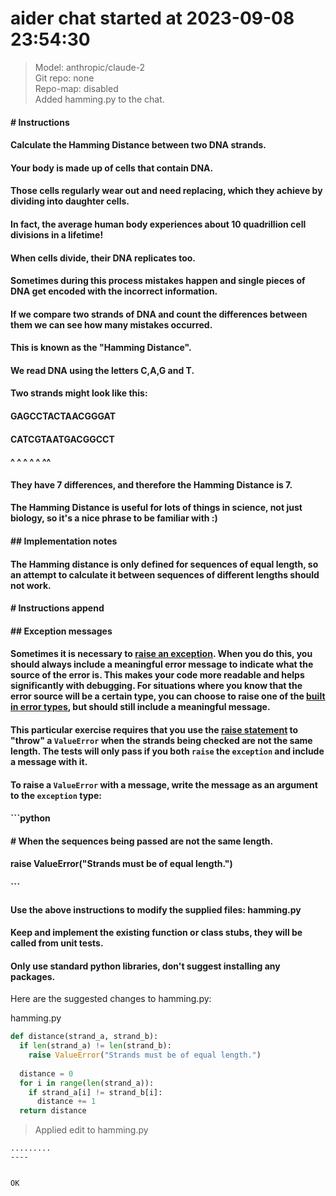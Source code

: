 
# aider chat started at 2023-09-08 23:54:30

> Model: anthropic/claude-2  
> Git repo: none  
> Repo-map: disabled  
> Added hamming.py to the chat.  

#### # Instructions  
####   
#### Calculate the Hamming Distance between two DNA strands.  
####   
#### Your body is made up of cells that contain DNA.  
#### Those cells regularly wear out and need replacing, which they achieve by dividing into daughter cells.  
#### In fact, the average human body experiences about 10 quadrillion cell divisions in a lifetime!  
####   
#### When cells divide, their DNA replicates too.  
#### Sometimes during this process mistakes happen and single pieces of DNA get encoded with the incorrect information.  
#### If we compare two strands of DNA and count the differences between them we can see how many mistakes occurred.  
#### This is known as the "Hamming Distance".  
####   
#### We read DNA using the letters C,A,G and T.  
#### Two strands might look like this:  
####   
####     GAGCCTACTAACGGGAT  
####     CATCGTAATGACGGCCT  
####     ^ ^ ^  ^ ^    ^^  
####   
#### They have 7 differences, and therefore the Hamming Distance is 7.  
####   
#### The Hamming Distance is useful for lots of things in science, not just biology, so it's a nice phrase to be familiar with :)  
####   
#### ## Implementation notes  
####   
#### The Hamming distance is only defined for sequences of equal length, so an attempt to calculate it between sequences of different lengths should not work.  
#### # Instructions append  
####   
#### ## Exception messages  
####   
#### Sometimes it is necessary to [raise an exception](https://docs.python.org/3/tutorial/errors.html#raising-exceptions). When you do this, you should always include a **meaningful error message** to indicate what the source of the error is. This makes your code more readable and helps significantly with debugging. For situations where you know that the error source will be a certain type, you can choose to raise one of the [built in error types](https://docs.python.org/3/library/exceptions.html#base-classes), but should still include a meaningful message.  
####   
#### This particular exercise requires that you use the [raise statement](https://docs.python.org/3/reference/simple_stmts.html#the-raise-statement) to "throw" a `ValueError` when the strands being checked are not the same length. The tests will only pass if you both `raise` the `exception` and include a message with it.  
####   
#### To raise a `ValueError` with a message, write the message as an argument to the `exception` type:  
####   
#### ```python  
#### # When the sequences being passed are not the same length.  
#### raise ValueError("Strands must be of equal length.")  
#### ```  
####   
#### ####  
####   
#### Use the above instructions to modify the supplied files: hamming.py  
#### Keep and implement the existing function or class stubs, they will be called from unit tests.  
#### Only use standard python libraries, don't suggest installing any packages.  

Here are the suggested changes to hamming.py:

hamming.py
```python
def distance(strand_a, strand_b):
  if len(strand_a) != len(strand_b):
    raise ValueError("Strands must be of equal length.")
  
  distance = 0
  for i in range(len(strand_a)):
    if strand_a[i] != strand_b[i]:
      distance += 1
  return distance
```

> Applied edit to hamming.py  
```
.........
----


OK

```